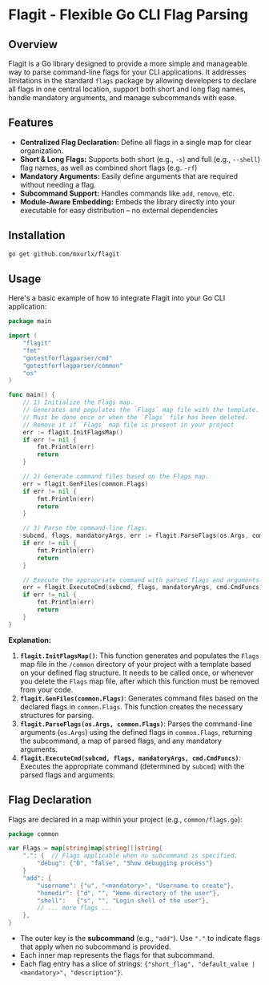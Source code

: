# Flagit - Flexible Go CLI Flag Parsing

## Overview

Flagit is a Go library designed to provide a more simple and manageable way to parse command-line flags for your CLI applications. It addresses limitations in the standard `flags` package by allowing developers to declare all flags in one central location, support both short and long flag names, handle mandatory arguments, and manage subcommands with ease.

## Features

*   **Centralized Flag Declaration:** Define all flags in a single map for clear organization.
*   **Short & Long Flags:** Supports both short (e.g., `-s`) and full (e.g., `--shell`) flag names, as well as combined short flags (e.g. `-rf`)
*   **Mandatory Arguments:** Easily define arguments that are required without needing a flag.
*   **Subcommand Support:**  Handles commands like `add`, `remove`, etc.
*   **Module-Aware Embedding:** Embeds the library directly into your executable for easy distribution – no external dependencies

## Installation

```bash
go get github.com/mxurlx/flagit
```

## Usage

Here's a basic example of how to integrate Flagit into your Go CLI application:

```go
package main

import (
	"flagit"
	"fmt"
	"gotestforflagparser/cmd"
	"gotestforflagparser/common"
	"os"
)

func main() {
	// 1) Initialize the Flags map.
	// Generates and populates the `Flags` map file with the template.
	// Must be done once or when the `Flags` file has been deleted.
	// Remove it if `Flags` map file is present in your project
	err := flagit.InitFlagsMap()
	if err != nil {
		fmt.Println(err)
	    return
	}

	// 2) Generate command files based on the Flags map.
	err = flagit.GenFiles(common.Flags)
	if err != nil {
		fmt.Println(err)
		return
	}

	// 3) Parse the command-line flags.
	subcmd, flags, mandatoryArgs, err := flagit.ParseFlags(os.Args, common.Flags)
	if err != nil {
		fmt.Println(err)
		return
	}

	// Execute the appropriate command with parsed flags and arguments.
	err = flagit.ExecuteCmd(subcmd, flags, mandatoryArgs, cmd.CmdFuncs)
	if err != nil {
		fmt.Println(err)
		return
	}
}
```

**Explanation:**

1.  **`flagit.InitFlagsMap()`**: This function generates and populates the `Flags` map file in the `/common` directory of your project with a template based on your defined flag structure. It needs to be called once, or whenever you delete the `Flags` map file, after which this function must be removed from your code.
2.  **`flagit.GenFiles(common.Flags)`**: Generates command files based on the declared flags in `common.Flags`. This function creates the necessary structures for parsing.
3.  **`flagit.ParseFlags(os.Args, common.Flags)`**: Parses the command-line arguments (`os.Args`) using the defined flags in `common.Flags`, returning the subcommand, a map of parsed flags, and any mandatory arguments.
4.  **`flagit.ExecuteCmd(subcmd, flags, mandatoryArgs, cmd.CmdFuncs)`**: Executes the appropriate command (determined by `subcmd`) with the parsed flags and arguments.

## Flag Declaration

Flags are declared in a map within your project (e.g., `common/flags.go`):

```go
package common

var Flags = map[string]map[string][]string{
    ".": {  // Flags applicable when no subcommand is specified.
        "debug": {"D", "false", "Show debugging process"}
    }
    "add": {
        "username": {"u", "<mandatory>", "Username to create"},
        "homedir": {"d", "", "Home directory of the user"},
        "shell":   {"s", "", "Login shell of the user"},
        // ... more flags ...
    },
}
```

*   The outer key is the **subcommand** (e.g., `"add"`). Use `"."` to indicate flags that apply when no subcommand is provided.
*   Each inner map represents the flags for that subcommand.
*   Each flag entry has a slice of strings: `{"short_flag", "default_value | <mandatory>", "description"}`.
